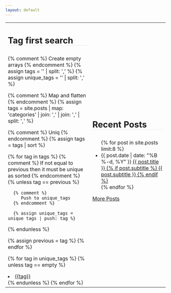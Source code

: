 ```yaml
---
layout: default
---
```

<table>
   <tr>
   <td>
<div class="home">
<h1 id="post_page" style="margin-bottom: 30px; font-size: 20pt; border-bottom: solid 1px #e8e8e8">Tag first search</h1>
{% comment %}
   Create empty arrays
{% endcomment %}
{% assign tags = '' | split: ',' %}
{% assign unique_tags = '' | split: ',' %}

{% comment %}
   Map and flatten
{% endcomment %}
{% assign tags =  site.posts | map: 'categories' | join: ',' | join: ',' | split: ',' %}

{% comment %}
   Uniq
{% endcomment %}
{% assign tags = tags | sort %}

{% for tag in tags %}
   {% comment %}
      If not equal to previous then it must be unique as sorted
   {% endcomment %}
   {% unless tag == previous %}

      {% comment %}
         Push to unique_tags
      {% endcomment %}

      {% assign unique_tags = unique_tags | push: tag %}
   {% endunless %}

   {% assign previous = tag %}
{% endfor %}

{% for tag in unique_tags %}
   {% unless tag == empty %}
<li>
   <a class="post=link" href="{{site.baseurl}}nav/?find={{ tag }}">
      {{tag}}
   </a>
</li>
   {% endunless %}
{% endfor %}
</div>

<td>
<div class="home">
<h1 id="post_page" style="margin-bottom: 30px; font-size: 20pt; border-bottom: solid 1px #e8e8e8">Recent Posts</h1>
   <ul class="posts">
        {% for post in site.posts limit:8 %}
            <li>
                <span class="post-date">{{ post.date | date: "%B %-d, %Y" }}</span>
                <a class="post-link" href="{{ post.url | prepend: site.baseurl }}">
                    {{ post.title }}
                    {% if post.subtitle %}
                        <span class="subtitle">{{ post.subtitle }}</span>
                    {% endif %}
                </a>
            </li>
        {% endfor %}
    </ul>
   <div id="archive_link">
      <a class="post-link" href="{{ '/archive/' | prepend: site.baseurl }}">More Posts</a>
   </div>
   </div>
